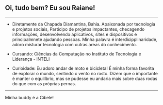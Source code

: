 ## Oi, tudo bem? Eu sou Raiane!
***
* Diretamente da Chapada Diamantina, Bahia. Apaixonada por tecnologia e projetos sociais, Participo de projetos impactantes, checagendo informações, desenvolvendo aplicativos, sites e dispositivos e principalmnete ajudando pessoas. Minha palavra é interdicipplinaridade, adoro misturar tecnologia com outras areas do conhecimento.
  
* Cursando: Ciências da Computação no Instituto de Tecnologia e Liderança - INTELI
  
*  Curioidade: Eu adoro andar de moto e bicicleta! É minha forma favorita de explorar o mundo, sentindo o vento no rosto. Dizem que o importante é manter o equilíbrio, mas se pudesse eu andaria mais sobre duas rodas do que com as próprias pernas.

***

Minha buddy é a Cibele!












<!--
**raianeab/raianeab** is a ✨ _special_ ✨ repository because its `README.md` (this file) appears on your GitHub profile.

Here are some ideas to get you started:

- 🔭 I’m currently working on ...
- 🌱 I’m currently learning ...
- 👯 I’m looking to collaborate on ...
- 🤔 I’m looking for help with ...
- 💬 Ask me about ...
- 📫 How to reach me: ...
- 😄 Pronouns: ...
- ⚡ Fun fact: ...
-->
